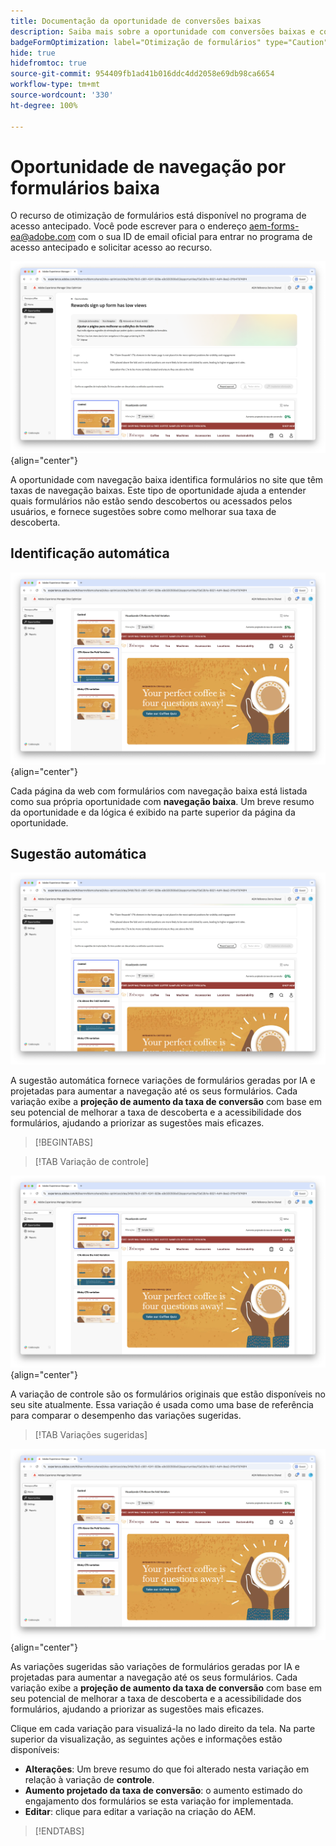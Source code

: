 ```yaml
---
title: Documentação da oportunidade de conversões baixas
description: Saiba mais sobre a oportunidade com conversões baixas e como usá-la para melhorar o engajamento dos formulários no seu site.
badgeFormOptimization: label="Otimização de formulários" type="Caution" url="../../opportunity-types/form-optimization.md" tooltip="Otimização de formulários"
hide: true
hidefromtoc: true
source-git-commit: 954409fb1ad41b016ddc4dd2058e69db98ca6654
workflow-type: tm+mt
source-wordcount: '330'
ht-degree: 100%

---
```



# Oportunidade de navegação por formulários baixa

<span class="preview"> O recurso de otimização de formulários está disponível no programa de acesso antecipado. Você pode escrever para o endereço aem-forms-ea@adobe.com com o sua ID de email oficial para entrar no programa de acesso antecipado e solicitar acesso ao recurso. </span>

![Oportunidade com navegação baixa](./assets/low-navigation/hero.png){align="center"}

A oportunidade com navegação baixa identifica formulários no site que têm taxas de navegação baixas. Este tipo de oportunidade ajuda a entender quais formulários não estão sendo descobertos ou acessados pelos usuários, e fornece sugestões sobre como melhorar sua taxa de descoberta.

## Identificação automática

![Identificação automática de navegação baixa](./assets/low-navigation/auto-identify.png){align="center"}

Cada página da web com formulários com navegação baixa está listada como sua própria oportunidade com **navegação baixa**. Um breve resumo da oportunidade e da lógica é exibido na parte superior da página da oportunidade.

## Sugestão automática

![Sugestão automática de navegação baixa](./assets/low-navigation/auto-suggest.png)

A sugestão automática fornece variações de formulários geradas por IA e projetadas para aumentar a navegação até os seus formulários. Cada variação exibe a **projeção de aumento da taxa de conversão** com base em seu potencial de melhorar a taxa de descoberta e a acessibilidade dos formulários, ajudando a priorizar as sugestões mais eficazes.

>[!BEGINTABS]

>[!TAB Variação de controle]

![Variações de controle](./assets/low-navigation/control-variation.png){align="center"}

A variação de controle são os formulários originais que estão disponíveis no seu site atualmente. Essa variação é usada como uma base de referência para comparar o desempenho das variações sugeridas.

>[!TAB Variações sugeridas]

![Variações sugeridas](./assets/low-navigation/suggested-variations.png){align="center"}

As variações sugeridas são variações de formulários geradas por IA e projetadas para aumentar a navegação até os seus formulários. Cada variação exibe a **projeção de aumento da taxa de conversão** com base em seu potencial de melhorar a taxa de descoberta e a acessibilidade dos formulários, ajudando a priorizar as sugestões mais eficazes.

Clique em cada variação para visualizá-la no lado direito da tela. Na parte superior da visualização, as seguintes ações e informações estão disponíveis:

* **Alterações**: Um breve resumo do que foi alterado nesta variação em relação à variação de **controle**.
* **Aumento projetado da taxa de conversão**: o aumento estimado do engajamento dos formulários se esta variação for implementada.
* **Editar**: clique para editar a variação na criação do AEM.

>[!ENDTABS]

<!-- 

## Auto-optimize

[!BADGE Ultimate]{type=Positive tooltip="Ultimate"}

![Auto-optimize low navigation](./assets/low-views/auto-optimize.png){align="center"}

Sites Optimizer Ultimate adds the ability to deploy auto-optimization for the issues found by the low navigation opportunity.

>[!BEGINTABS]

>[!TAB Test multiple]


>[!TAB Publish selected]

{{auto-optimize-deploy-optimization-slack}}

>[!TAB Request approval]

{{auto-optimize-request-approval}}

>[!ENDTABS]

-->
